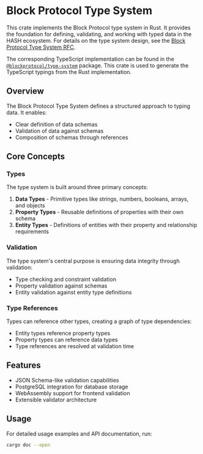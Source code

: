 # Block Protocol Type System

This crate implements the Block Protocol type system in Rust. It provides the foundation for defining, validating, and working with typed data in the HASH ecosystem. For details on the type system design, see the [Block Protocol Type System RFC](https://github.com/blockprotocol/blockprotocol/blob/main/rfcs/text/0352-graph-type-system.md).

The corresponding TypeScript implementation can be found in the [`@blockprotocol/type-system`](../typescript) package. This crate is used to generate the TypeScript typings from the Rust implementation.

## Overview

The Block Protocol Type System defines a structured approach to typing data. It enables:

- Clear definition of data schemas
- Validation of data against schemas
- Composition of schemas through references

## Core Concepts

### Types

The type system is built around three primary concepts:

1. **Data Types** - Primitive types like strings, numbers, booleans, arrays, and objects
1. **Property Types** - Reusable definitions of properties with their own schema
1. **Entity Types** - Definitions of entities with their property and relationship requirements

### Validation

The type system's central purpose is ensuring data integrity through validation:

- Type checking and constraint validation
- Property validation against schemas
- Entity validation against entity type definitions

### Type References

Types can reference other types, creating a graph of type dependencies:

- Entity types reference property types
- Property types can reference data types
- Type references are resolved at validation time

## Features

- JSON Schema-like validation capabilities
- PostgreSQL integration for database storage
- WebAssembly support for frontend validation
- Extensible validator architecture

## Usage

For detailed usage examples and API documentation, run:

```sh
cargo doc --open
```

